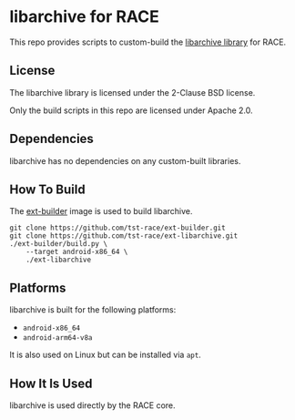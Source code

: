 # libarchive for RACE

This repo provides scripts to custom-build the
[libarchive library](https://github.com/libarchive/libarchive) for RACE.

## License

The libarchive library is licensed under the 2-Clause BSD license.

Only the build scripts in this repo are licensed under Apache 2.0.

## Dependencies

libarchive has no dependencies on any custom-built libraries.

## How To Build

The [ext-builder](https://github.com/tst-race/ext-builder) image is used to
build libarchive.

```
git clone https://github.com/tst-race/ext-builder.git
git clone https://github.com/tst-race/ext-libarchive.git
./ext-builder/build.py \
    --target android-x86_64 \
    ./ext-libarchive
```

## Platforms

libarchive is built for the following platforms:

* `android-x86_64`
* `android-arm64-v8a`

It is also used on Linux but can be installed via `apt`.

## How It Is Used

libarchive is used directly by the RACE core.
